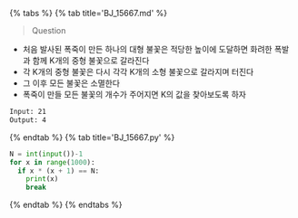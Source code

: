 {% tabs %}
{% tab title='BJ_15667.md' %}

> Question

* 처음 발사된 폭죽이 만든 하나의 대형 불꽃은 적당한 높이에 도달하면 화려한 폭발과 함께 K개의 중형 불꽃으로 갈라진다
* 각 K개의 중형 불꽃은 다시 각각 K개의 소형 불꽃으로 갈라지며 터진다
* 그 이후 모든 불꽃은 소멸한다
* 폭죽이 만들 모든 불꽃의 개수가 주어지면 K의 값을 찾아보도록 하자

```txt
Input: 21
Output: 4
```

{% endtab %}
{% tab title='BJ_15667.py' %}

```py
N = int(input())-1
for x in range(1000):
  if x * (x + 1) == N:
    print(x)
    break
```

{% endtab %}
{% endtabs %}
